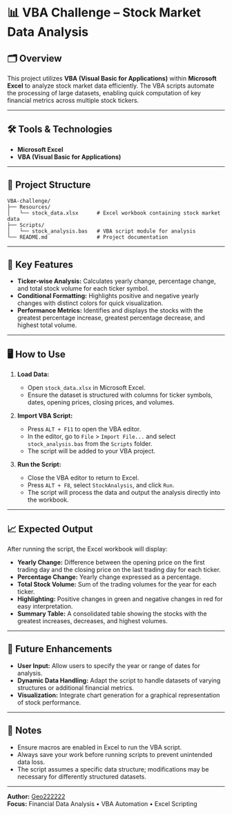 # 📊 VBA Challenge – Stock Market Data Analysis

## 🗂️ Overview

This project utilizes **VBA (Visual Basic for Applications)** within **Microsoft Excel** to analyze stock market data efficiently. The VBA scripts automate the processing of large datasets, enabling quick computation of key financial metrics across multiple stock tickers.

---

## 🛠️ Tools & Technologies

- **Microsoft Excel**
- **VBA (Visual Basic for Applications)**

---

## 📁 Project Structure

```
VBA-challenge/
├── Resources/
│   └── stock_data.xlsx      # Excel workbook containing stock market data
├── Scripts/
│   └── stock_analysis.bas   # VBA script module for analysis
└── README.md                # Project documentation
```

---

## 🔑 Key Features

- **Ticker-wise Analysis:** Calculates yearly change, percentage change, and total stock volume for each ticker symbol.
- **Conditional Formatting:** Highlights positive and negative yearly changes with distinct colors for quick visualization.
- **Performance Metrics:** Identifies and displays the stocks with the greatest percentage increase, greatest percentage decrease, and highest total volume.

---

## 🖥️ How to Use

1. **Load Data:**
   - Open `stock_data.xlsx` in Microsoft Excel.
   - Ensure the dataset is structured with columns for ticker symbols, dates, opening prices, closing prices, and volumes.

2. **Import VBA Script:**
   - Press `ALT + F11` to open the VBA editor.
   - In the editor, go to `File` > `Import File...` and select `stock_analysis.bas` from the `Scripts` folder.
   - The script will be added to your VBA project.

3. **Run the Script:**
   - Close the VBA editor to return to Excel.
   - Press `ALT + F8`, select `StockAnalysis`, and click `Run`.
   - The script will process the data and output the analysis directly into the workbook.

---

## 📈 Expected Output

After running the script, the Excel workbook will display:

- **Yearly Change:** Difference between the opening price on the first trading day and the closing price on the last trading day for each ticker.
- **Percentage Change:** Yearly change expressed as a percentage.
- **Total Stock Volume:** Sum of the trading volumes for the year for each ticker.
- **Highlighting:** Positive changes in green and negative changes in red for easy interpretation.
- **Summary Table:** A consolidated table showing the stocks with the greatest increases, decreases, and highest volumes.

---

## 🚀 Future Enhancements

- **User Input:** Allow users to specify the year or range of dates for analysis.
- **Dynamic Data Handling:** Adapt the script to handle datasets of varying structures or additional financial metrics.
- **Visualization:** Integrate chart generation for a graphical representation of stock performance.

---

## 📝 Notes

- Ensure macros are enabled in Excel to run the VBA script.
- Always save your work before running scripts to prevent unintended data loss.
- The script assumes a specific data structure; modifications may be necessary for differently structured datasets.

---

**Author:** [Geo222222](https://github.com/Geo222222)  
**Focus:** Financial Data Analysis • VBA Automation • Excel Scripting


